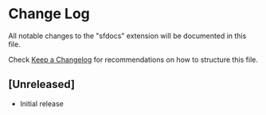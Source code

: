 # Change Log

All notable changes to the "sfdocs" extension will be documented in this file.

Check [Keep a Changelog](http://keepachangelog.com/) for recommendations on how to structure this file.

## [Unreleased]

- Initial release